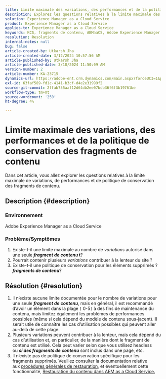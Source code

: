 ```yaml
---
title: Limite maximale des variations, des performances et de la politique de conservation des fragments de contenu
description: Explorez les questions relatives à la limite maximale des variations, aux performances et à la politique de conservation des fragments de contenu.
solution: Experience Manager as a Cloud Service
product: Experience Manager as a Cloud Service
applies-to: Experience Manager as a Cloud Service
keywords: KCS, fragments de contenu, AEMaaCS, Adobe Experience Manager
resolution: Resolution
internal-notes: null
bug: false
article-created-by: Utkarsh Jha
article-created-date: 3/12/2024 10:57:56 AM
article-published-by: Utkarsh Jha
article-published-date: 3/18/2024 11:50:09 AM
version-number: 2
article-number: KA-23715
dynamics-url: https://adobe-ent.crm.dynamics.com/main.aspx?forceUCI=1&pagetype=entityrecord&etn=knowledgearticle&id=fcf6705a-5fe0-ee11-904d-6045bd0063aa
exl-id: 63faf589-fd1c-4141-b3cf-d4e2e31999f2
source-git-commit: 2ffab755aaf12d64db2ee07bcb36f6f3b19761be
workflow-type: tm+mt
source-wordcount: '250'
ht-degree: 4%

---
```


# Limite maximale des variations, des performances et de la politique de conservation des fragments de contenu


Dans cet article, vous allez explorer les questions relatives à la limite maximale de variations, de performances et de politique de conservation des fragments de contenu.

## Description {#description}


### Environnement

Adobe Experience Manager as a Cloud Service

### Problème/Symptômes

1. Existe-t-il une limite maximale au nombre de *variations* autorisé dans une seule <b>*fragment de contenu* t</b>?
2. Pourrait contenir plusieurs *variations* contribuer à la lenteur du site ?
3. Existe-t-il une politique de conservation pour les éléments supprimés ? <b>*fragments de contenu</b>*?



## Résolution {#resolution}


1. Il n’existe aucune limite documentée pour le nombre de variations pour une seule <b>*fragment de contenu</b>*, mais en général, il est recommandé d’avoir un élément dans la plage `[` 0-5`]`  à des fins de maintenance du contenu, mais limitez également les problèmes de performances possibles (même si cela dépend du modèle de contenu sous-jacent). Il serait utile de connaître les cas d’utilisation possibles qui peuvent aller au-delà de cette plage.
2. Plusieurs variations peuvent contribuer à la lenteur, mais cela dépend du cas d’utilisation et, en particulier, de la manière dont le fragment de contenu est utilisé. Cela peut varier selon que vous utilisez headless ou <b>*si des fragments de contenu</b>* sont inclus dans une page, etc.
3. Il n’existe pas de politique de conservation spécifique pour les fragments supprimés. Veuillez consulter la documentation relative aux [procédures générales de restauration](https://experienceleague.adobe.com/docs/experience-cloud-kcs/kbarticles/KA-23505.html?lang=en), et éventuellement cette fonctionnalité, [Restauration du contenu dans AEM as a Cloud Service.](https://experienceleague.adobe.com/docs/experience-manager-cloud-service/content/operations/restore.html?lang=fr)
